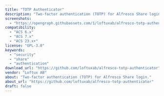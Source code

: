 ```yaml
---
title: "TOTP Authenticator"
description: "Two‑factor authentication (TOTP) for Alfresco Share login."
screenshots:
  - "https://opengraph.githubassets.com/1/loftuxab/alfresco-totp-authenticator"
compatibility:
  - "ACS 6.x"
  - "ACS 7.x"
  - "ACS 23.x+"
license: "GPL-3.0"
keywords:
  - "security"
  - "share"
  - "authentication"
download_url: "https://github.com/loftuxab/alfresco-totp-authenticator"
vendor: "Loftux AB"
about: "Two‑factor authentication (TOTP) for Alfresco Share login."
about_url: "https://github.com/loftuxab/alfresco-totp-authenticator"
draft: false
---
```

